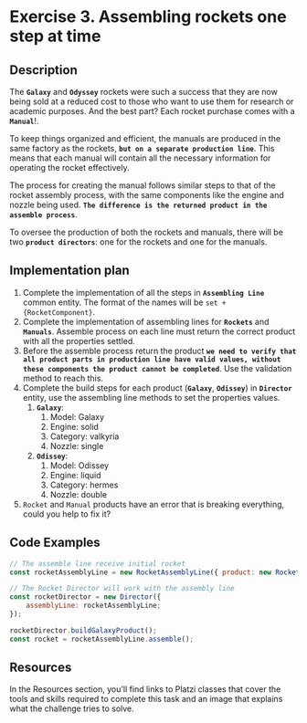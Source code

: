 # Exercise 3. Assembling rockets one step at time

## Description

The **`Galaxy`** and **`Odyssey`** rockets were such a success that they are now being sold at a reduced cost to those who want to use them for research or academic purposes. And the best part? Each rocket purchase comes with a **`Manual`**!.

To keep things organized and efficient, the manuals are produced in the same factory as the rockets, **`but on a separate production line`**. This means that each manual will contain all the necessary information for operating the rocket effectively.

The process for creating the manual follows similar steps to that of the rocket assembly process, with the same components like the engine and nozzle being used. **`The difference is the returned product in the assemble process`**.

To oversee the production of both the rockets and manuals, there will be two **`product directors`**: one for the rockets and one for the manuals.

## Implementation plan

1. Complete the implementation of all the steps in **`Assembling Line`** common entity. The format of the names will be `set + {RocketComponent}`.
2. Complete the implementation of assembling lines for **`Rockets`** and **`Manuals`**. Assemble process on each line must return the correct product with all the properties settled.
3. Before the assemble process return the product **`we need to verify that all product parts in production line have valid values, without these components the product cannot be completed`**. Use the validation method to reach this.
4. Complete the build steps for each product (**`Galaxy`**, **`Odissey`**) in **`Director`** entity, use the assembling line methods to set the properties values.
   1. **`Galaxy`**:
      1. Model: Galaxy
      2. Engine: solid
      3. Category: valkyria
      4. Nozzle: single
   2. **`Odissey`**:
      1. Model: Odissey
      2. Engine: liquid
      3. Category: hermes
      4. Nozzle: double
5. `Rocket` and `Manual` products have an error that is breaking everything, could you help to fix it?

## Code Examples

```js
// The assemble line receive initial rocket
const rocketAssemblyLine = new RocketAssemblyLine({ product: new Rocket() })

// The Rocket Director will work with the assembly line
const rocketDirector = new Director({
	assemblyLine: rocketAssemblyLine;
});

rocketDirector.buildGalaxyProduct();
const rocket = rocketAssemblyLine.assemble();
```

## Resources

In the Resources section, you'll find links to Platzi classes that cover the tools and skills required to complete this task and an image that explains what the challenge tries to solve.
